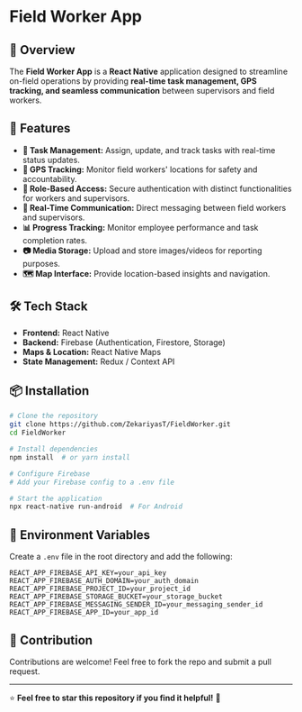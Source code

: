 # Field Worker App

## 📌 Overview
The **Field Worker App** is a **React Native** application designed to streamline on-field operations by providing **real-time task management, GPS tracking, and seamless communication** between supervisors and field workers.

## 🚀 Features
- **🔹 Task Management:** Assign, update, and track tasks with real-time status updates.
- **📍 GPS Tracking:** Monitor field workers' locations for safety and accountability.
- **🔐 Role-Based Access:** Secure authentication with distinct functionalities for workers and supervisors.
- **💬 Real-Time Communication:** Direct messaging between field workers and supervisors.
- **📊 Progress Tracking:** Monitor employee performance and task completion rates.
- **📷 Media Storage:** Upload and store images/videos for reporting purposes.
- **🗺️ Map Interface:** Provide location-based insights and navigation.

## 🛠️ Tech Stack
- **Frontend:** React Native
- **Backend:** Firebase (Authentication, Firestore, Storage)
- **Maps & Location:**  React Native Maps
- **State Management:** Redux / Context API

## 📦 Installation
```bash
# Clone the repository
git clone https://github.com/ZekariyasT/FieldWorker.git
cd FieldWorker

# Install dependencies
npm install  # or yarn install

# Configure Firebase
# Add your Firebase config to a .env file

# Start the application
npx react-native run-android  # For Android
```

## 🔑 Environment Variables
Create a `.env` file in the root directory and add the following:
```env
REACT_APP_FIREBASE_API_KEY=your_api_key
REACT_APP_FIREBASE_AUTH_DOMAIN=your_auth_domain
REACT_APP_FIREBASE_PROJECT_ID=your_project_id
REACT_APP_FIREBASE_STORAGE_BUCKET=your_storage_bucket
REACT_APP_FIREBASE_MESSAGING_SENDER_ID=your_messaging_sender_id
REACT_APP_FIREBASE_APP_ID=your_app_id
```


## 🤝 Contribution
Contributions are welcome! Feel free to fork the repo and submit a pull request.

---
⭐ **Feel free to star this repository if you find it helpful!** 🚀
